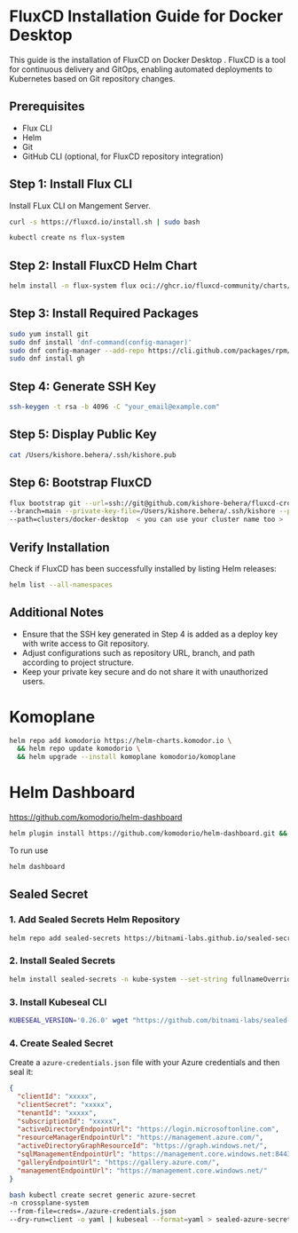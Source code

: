 # FluxCD Installation Guide for Docker Desktop

This guide is the installation of FluxCD on Docker Desktop . FluxCD is a tool for continuous delivery and GitOps, enabling automated deployments to Kubernetes based on Git repository changes.

## Prerequisites

- Flux CLI
- Helm
- Git
- GitHub CLI (optional, for FluxCD repository integration)



## Step 1: Install Flux CLI

Install FLux CLI on Mangement Server.

```sh
curl -s https://fluxcd.io/install.sh | sudo bash
```

```sh
kubectl create ns flux-system
```


## Step 2: Install FluxCD Helm Chart

```sh
helm install -n flux-system flux oci://ghcr.io/fluxcd-community/charts/flux2
```

## Step 3: Install Required Packages

```sh
sudo yum install git
sudo dnf install 'dnf-command(config-manager)'
sudo dnf config-manager --add-repo https://cli.github.com/packages/rpm/gh-cli.repo
sudo dnf install gh
```

## Step 4: Generate SSH Key

```sh
ssh-keygen -t rsa -b 4096 -C "your_email@example.com"
```

## Step 5: Display Public Key

```sh
cat /Users/kishore.behera/.ssh/kishore.pub
```

## Step 6: Bootstrap FluxCD

```sh
flux bootstrap git --url=ssh://git@github.com/kishore-behera/fluxcd-crossplane-idp \
--branch=main --private-key-file=/Users/kishore.behera/.ssh/kishore --password=<SSH-PRIVATE-KEY-PASSWORD> \
--path=clusters/docker-desktop  < you can use your cluster name too >
```

## Verify Installation

Check if FluxCD has been successfully installed by listing Helm releases:

```sh
helm list --all-namespaces
```

## Additional Notes

- Ensure that the SSH key generated in Step 4 is added as a deploy key with write access to Git repository.
- Adjust configurations such as repository URL, branch, and path according to project structure.
- Keep your private key secure and do not share it with unauthorized users.

# Komoplane 
```sh
helm repo add komodorio https://helm-charts.komodor.io \
  && helm repo update komodorio \
  && helm upgrade --install komoplane komodorio/komoplane
```  

# Helm Dashboard

https://github.com/komodorio/helm-dashboard

```sh
helm plugin install https://github.com/komodorio/helm-dashboard.git && helm plugin update dashboard

```
To run use 

```sh
helm dashboard
```


##  Sealed Secret 

### 1. Add Sealed Secrets Helm Repository

```sh
helm repo add sealed-secrets https://bitnami-labs.github.io/sealed-secrets
```

### 2. Install Sealed Secrets

```sh
helm install sealed-secrets -n kube-system --set-string fullnameOverride=sealed-secrets-controller sealed-secrets/sealed-secrets
```

### 3. Install Kubeseal CLI

```sh
KUBESEAL_VERSION='0.26.0' wget "https://github.com/bitnami-labs/sealed-secrets/releases/download/v${KUBESEAL_VERSION}/kubeseal-${KUBESEAL_VERSION}-linux-amd64.tar.gz" tar -xvzf kubeseal-${KUBESEAL_VERSION}-linux-amd64.tar.gz kubeseal sudo install -m 755 kubeseal /usr/local/bin/kubeseal
```

### 4. Create Sealed Secret

Create a `azure-credentials.json` file with your Azure credentials and then seal it:

```json
{
  "clientId": "xxxxx",
  "clientSecret": "xxxxx",
  "tenantId": "xxxxx",
  "subscriptionId": "xxxxx",
  "activeDirectoryEndpointUrl": "https://login.microsoftonline.com",
  "resourceManagerEndpointUrl": "https://management.azure.com/",
  "activeDirectoryGraphResourceId": "https://graph.windows.net/",
  "sqlManagementEndpointUrl": "https://management.core.windows.net:8443/",
  "galleryEndpointUrl": "https://gallery.azure.com/",
  "managementEndpointUrl": "https://management.core.windows.net/"
}
```

```sh
bash kubectl create secret generic azure-secret
-n crossplane-system
--from-file=creds=./azure-credentials.json
--dry-run=client -o yaml | kubeseal --format=yaml > sealed-azure-secret.yaml
```